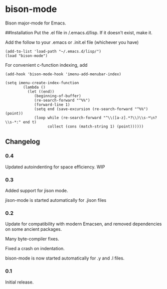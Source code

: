 # bison-mode

Bison major-mode for Emacs.

##Installation
Put the .el file in /.emacs.d/lisp. If it doesn't exist, make it.

Add the follow to your .emacs or .init.el file (whichever you have)
```
(add-to-list 'load-path "~/.emacs.d/lisp/")
(load "bison-mode")
```
For convenient c-function indexing, add
```
(add-hook 'bison-mode-hook 'imenu-add-menubar-index)
```
```
(setq imenu-create-index-function 
        (lambda ()
          (let ((end))
             (beginning-of-buffer)
             (re-search-forward "^%%")
             (forward-line 1)
             (setq end (save-excursion (re-search-forward "^%%") (point))
             (loop while (re-search-forward "^\\([a-z].*?\\)\\s-*\n?\\s-*:" end t)
                   collect (cons (match-string 1) (point))))))
```
## Changelog
### 0.4
Updated autoindenting for space efficiency. WIP

### 0.3

Added support for jison mode.

jison-mode is started automatically for .jison files

### 0.2

Update for compatibility with modern Emacsen, and removed dependencies
on some ancient packages.

Many byte-compiler fixes.

Fixed a crash on indentation.

bison-mode is now started automatically for .y and .l files.

### 0.1

Initial release.
